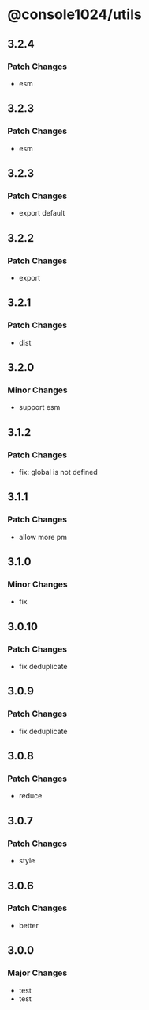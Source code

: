# @console1024/utils

## 3.2.4

### Patch Changes

- esm

## 3.2.3

### Patch Changes

- esm

## 3.2.3

### Patch Changes

- export default

## 3.2.2

### Patch Changes

- export

## 3.2.1

### Patch Changes

- dist

## 3.2.0

### Minor Changes

- support esm

## 3.1.2

### Patch Changes

- fix: global is not defined

## 3.1.1

### Patch Changes

- allow more pm

## 3.1.0

### Minor Changes

- fix

## 3.0.10

### Patch Changes

- fix deduplicate

## 3.0.9

### Patch Changes

- fix deduplicate

## 3.0.8

### Patch Changes

- reduce

## 3.0.7

### Patch Changes

- style

## 3.0.6

### Patch Changes

- better

## 3.0.0

### Major Changes

- test
- test
